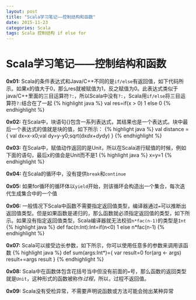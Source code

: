 ```yaml
---
layout: post
title: "Scala学习笔记——控制结构和函数"
date: 2015-11-23
categories: Scala
tags: Scala 控制结构 if else for
---
```


# Scala学习笔记——控制结构和函数

**0x01:** Scala的条件表达式和Java/C++不同的是`if/else`有返回值，如下代码所示。如果x的值大于0，那么res就被赋值为1，反之赋值为0。此表达式类似于java/C++里面的三目运算符`?:`，所以Scala中没有`?:`，Scala用`if/else`将三目运算符`?:`结合在了一起
	{% highlight java %}
		val res=if(x > 0) 1 else 0
	{% endhighlight %}

**0x02:** 在Scala中，块语句{}包含一系列表达式，其结果也是一个表达式。块中最后一个表达式的值就是块的值，如下所示：
	{% highlight java %}
		val distance = { val dx=x-x0;val dy=y-y0;sqrt(dx*dx+dy*dy) }
	{% endhighlight %}

**0x03:** 在Scala中，赋值动作返回的是Unit，所以在Scala进行赋值的时候，例如下面的语句，最后x的值会是Unit而不是1
	{% highlight java %}
		x=y=1
	{% endhighlight %}

**0x04:** 在Scala的循环中，没有提供`break`和`continue` 

**0x05:** 如果for循环的循环体以`yield`开始，则该循环会构造出一个集合，每次迭代生成集合中的一个值

**0x06:** 一般情况下Scala中函数不需要指定返回值类型，编译器通过`=`可以推断出返回值类型。但是如果函数是递归的，那么函数就必须指定返回值的类型，如下所示。如果没有指定返回值类型，Scala编译器就无法校验`n*fac(n-1)`的类型是`Int`
	{% highlight java %}
	def fac(n:Int):Int=if(n<0) 1 else n*fac(n-1)
	{% endhighlight %}

**0x07:** Scala可以接受边长参数，如下所示，你可以使用任意多的参数来调用该函数
	{% highlight java %}
	def sum(args:Int*)={
	var result=0
	for(arg <- args) result+=args
	result
	}
	{% endhighlight %}

**0x08:** Scala中在函数体包含花括号当中但没有前面的`=`号，那么函数的返回类型就是`Unit`，这种形式的函数被称作*过程*，所以，过程不返回值。

**0x09:** Scala没有受检异常，不需要声明说函数或方法可能会抛出某种异常

